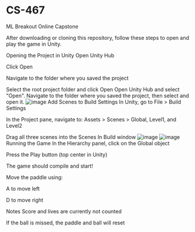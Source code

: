 # CS-467
ML Breakout Online Capstone

After downloading or cloning this repository, follow these steps to open and play the game in Unity.

Opening the Project in Unity
Open Unity Hub

Click Open

Navigate to the folder where you saved the project

Select the root project folder and click Open
Open Unity Hub and select "Open". Navigate to the folder where you saved the project, then select and open it.
![image](https://github.com/user-attachments/assets/16309893-b2f2-4265-b215-2b4e55b2d70c)
Add Scenes to Build Settings
In Unity, go to File > Build Settings

In the Project pane, navigate to:
Assets > Scenes > Global, Level1, and Level2

Drag all three scenes into the Scenes In Build window
![image](https://github.com/user-attachments/assets/6e7dfc36-a04b-404b-a851-1980d2860c1b)
![image](https://github.com/user-attachments/assets/918cc83f-7f9e-4bf4-b0bb-8a187c69dfa9)
Running the Game
In the Hierarchy panel, click on the Global object

Press the Play button (top center in Unity)

The game should compile and start!

Move the paddle using:

A to move left

D to move right

Notes
Score and lives are currently not counted

If the ball is missed, the paddle and ball will reset



